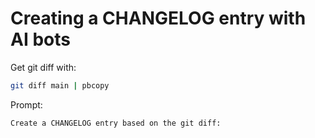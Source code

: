 # Creating a CHANGELOG entry with AI bots

Get git diff with:

```sh
git diff main | pbcopy
```

Prompt:

```
Create a CHANGELOG entry based on the git diff:
```
